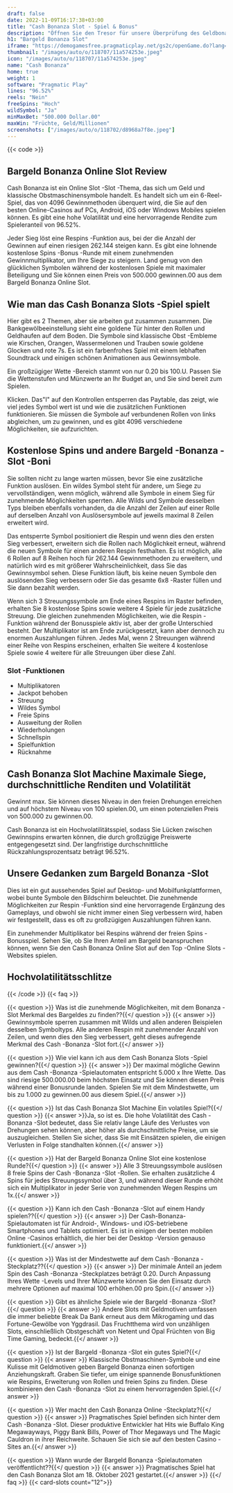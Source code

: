 ```yaml
---
draft: false
date: 2022-11-09T16:17:38+03:00
title: "Cash Bonanza Slot - Spiel & Bonus"
description: "Öffnen Sie den Tresor für unsere Überprüfung des Geldbonanza-Online-Slot des Geldmotos. Wir sehen uns die Funktionen an und wo wir sie mit dem besten Casino -Bonus spielen können."
h1: "Bargeld Bonanza Slot"
iframe: "https://demogamesfree.pragmaticplay.net/gs2c/openGame.do?lang=en&cur=USD&gameSymbol=vswaysbankbonz"
thumbnail: "/images/auto/o/118707/11a574253e.jpeg"
icon: "/images/auto/o/118707/11a574253e.jpeg"
name: "Cash Bonanza"
home: true
weight: 1
software: "Pragmatic Play"
lines: "96.52%"
reels: "Nein"
freeSpins: "Hoch"
wildSymbol: "Ja"
minMaxBet: "500.000 Dollar.00"
maxWin: "Früchte, Geld/Millionen"
screenshots: ["/images/auto/o/118702/d8968a7f8e.jpeg"]
---
```


{{< code >}}<h2>Bargeld Bonanza Online Slot Review</h2><p>Cash Bonanza ist ein Online Slot -Slot -Thema, das sich um Geld und klassische Obstmaschinensymbole handelt. Es handelt sich um ein 6-Reel-Spiel, das von 4096 Gewinnmethoden überquert wird, die Sie auf den besten Online-Casinos auf PCs, Android, iOS oder Windows Mobiles spielen können. Es gibt eine hohe Volatilität und eine hervorragende Rendite zum Spieleranteil von 96.52%.</p><p>Jeder Sieg löst eine Respins -Funktion aus, bei der die Anzahl der Gewinnen auf einen riesigen 262.144 steigen kann. Es gibt eine lohnende kostenlose Spins -Bonus -Runde mit einem zunehmenden Gewinnmultiplikator, um Ihre Siege zu steigern. Land genug von den glücklichen Symbolen während der kostenlosen Spiele mit maximaler Beteiligung und Sie können einen Preis von 500.000 gewinnen.00 aus dem Bargeld Bonanza Online Slot.</p><h2>Wie man das Cash Bonanza Slots -Spiel spielt</h2><p>Hier gibt es 2 Themen, aber sie arbeiten gut zusammen zusammen. Die Bankgewölbeeinstellung sieht eine goldene Tür hinter den Rollen und Geldhaufen auf dem Boden. Die Symbole sind klassische Obst -Embleme wie Kirschen, Orangen, Wassermelonen und Trauben sowie goldene Glocken und rote 7s. Es ist ein farbenfrohes Spiel mit einem lebhaften Soundtrack und einigen schönen Animationen aus Gewinnsymbole.</p><p>Ein großzügiger Wette -Bereich stammt von nur 0.20 bis 100.U. Passen Sie die Wettenstufen und Münzwerte an Ihr Budget an, und Sie sind bereit zum Spielen.</p><p>Klicken. Das"I" auf den Kontrollen entsperren das Paytable, das zeigt, wie viel jedes Symbol wert ist und wie die zusätzlichen Funktionen funktionieren. Sie müssen die Symbole auf verbundenen Rollen von links abgleichen, um zu gewinnen, und es gibt 4096 verschiedene Möglichkeiten, sie aufzurichten.</p><h2>Kostenlose Spins und andere Bargeld -Bonanza -Slot -Boni</h2><p>Sie sollten nicht zu lange warten müssen, bevor Sie eine zusätzliche Funktion auslösen. Ein wildes Symbol steht für andere, um Siege zu vervollständigen, wenn möglich, während alle Symbole in einem Sieg für zunehmende Möglichkeiten sperrten. Alle Wilds und Symbole desselben Typs bleiben ebenfalls vorhanden, da die Anzahl der Zeilen auf einer Rolle auf derselben Anzahl von Auslösersymbole auf jeweils maximal 8 Zeilen erweitert wird.</p><p>Das entsperrte Symbol positioniert die Respin und wenn dies den ersten Sieg verbessert, erweitern sich die Rollen nach Möglichkeit erneut, während die neuen Symbole für einen anderen Respin festhalten.  Es ist möglich, alle 6 Rollen auf 8 Reihen hoch für 262.144 Gewinnmethoden zu erweitern, und natürlich wird es mit größerer Wahrscheinlichkeit, dass Sie das Gewinnsymbol sehen. Diese Funktion läuft, bis keine neuen Symbole den auslösenden Sieg verbessern oder Sie das gesamte 6x8 -Raster füllen und Sie dann bezahlt werden.</p><p>Wenn sich 3 Streuungssymbole am Ende eines Respins im Raster befinden, erhalten Sie 8 kostenlose Spins sowie weitere 4 Spiele für jede zusätzliche Streuung. Die gleichen zunehmenden Möglichkeiten, wie die Respin -Funktion während der Bonusspiele aktiv ist, aber der große Unterschied besteht. Der Multiplikator ist am Ende zurückgesetzt, kann aber dennoch zu enormen Auszahlungen führen. Jedes Mal, wenn 2 Streuungen während einer Reihe von Respins erscheinen, erhalten Sie weitere 4 kostenlose Spiele sowie 4 weitere für alle Streuungen über diese Zahl.</p><h3>
Slot -Funktionen</h3><ul>
<li></span>
Multiplikatoren</li>
<li></span>
Jackpot behoben</li>
<li></span>
Streuung</li>
<li></span>
Wildes Symbol</li>
<li></span>
Freie Spins</li>
<li></span>
Ausweitung der Rollen</li>
<li></span>
Wiederholungen</li>
<li></span>
Schnellspin</li>
<li></span>
Spielfunktion</li>
<li></span>
Rücknahme</li></ul><h2>Cash Bonanza Slot Machine Maximale Siege, durchschnittliche Renditen und Volatilität</h2><p>Gewinnt max. Sie können dieses Niveau in den freien Drehungen erreichen und auf höchstem Niveau von 100 spielen.00, um einen potenziellen Preis von 500.000 zu gewinnen.00.</p><p>Cash Bonanza ist ein Hochvolatilitätsspiel, sodass Sie Lücken zwischen Gewinnspins erwarten können, die durch großzügige Preiswerte entgegengesetzt sind. Der langfristige durchschnittliche Rückzahlungsprozentsatz beträgt 96.52%.</p><h2>Unsere Gedanken zum Bargeld Bonanza -Slot</h2><p>Dies ist ein gut aussehendes Spiel auf Desktop- und Mobilfunkplattformen, wobei bunte Symbole den Bildschirm beleuchtet. Die zunehmende Möglichkeiten zur Respin -Funktion sind eine hervorragende Ergänzung des Gameplays, und obwohl sie nicht immer einen Sieg verbessern wird, haben wir festgestellt, dass es oft zu großzügigen Auszahlungen führen kann.</p><p>Ein zunehmender Multiplikator bei Respins während der freien Spins -Bonusspiel. Sehen Sie, ob Sie Ihren Anteil am Bargeld beanspruchen können, wenn Sie den Cash Bonanza Online Slot auf den Top -Online Slots -Websites spielen.</p><h2>Hochvolatilitätsschlitze</h2>
{{< /code >}}
{{< faq >}}

{{< question >}} Was ist die zunehmende Möglichkeiten, mit dem Bonanza -Slot Merkmal des Bargeldes zu finden??{{</ question >}}
{{< answer >}} Gewinnsymbole sperren zusammen mit Wilds und allen anderen Beispielen desselben Symboltyps. Alle anderen Respin mit zunehmender Anzahl von Zeilen, und wenn dies den Sieg verbessert, geht dieses aufregende Merkmal des Cash -Bonanza -Slot fort.{{</ answer >}}

{{< question >}} Wie viel kann ich aus dem Cash Bonanza Slots -Spiel gewinnen?{{</ question >}}
{{< answer >}} Der maximal mögliche Gewinn aus dem Cash -Bonanza -Spielautomaten entspricht 5.000 x Ihre Wette. Das sind riesige 500.000.00 beim höchsten Einsatz und Sie können diesen Preis während einer Bonusrunde landen. Spielen Sie mit dem Mindestwette, um bis zu 1.000 zu gewinnen.00 aus diesem Spiel.{{</ answer >}}

{{< question >}} Ist das Cash Bonanza Slot Machine Ein volatiles Spiel?{{</ question >}}
{{< answer >}}Ja, so ist es. Die hohe Volatilität des Cash -Bonanza -Slot bedeutet, dass Sie relativ lange Läufe des Verlustes von Drehungen sehen können, aber höher als durchschnittliche Preise, um sie auszugleichen. Stellen Sie sicher, dass Sie mit Einsätzen spielen, die einigen Verlusten in Folge standhalten können.{{</ answer >}}

{{< question >}} Hat der Bargeld Bonanza Online Slot eine kostenlose Runde?{{</ question >}}
{{< answer >}} Alle 3 Streuungssymbole auslösen 8 freie Spins der Cash -Bonanza -Slot -Rollen. Sie erhalten zusätzliche 4 Spins für jedes Streuungssymbol über 3, und während dieser Runde erhöht sich ein Multiplikator in jeder Serie von zunehmenden Wegen Respins um 1x.{{</ answer >}}

{{< question >}} Kann ich den Cash -Bonanza -Slot auf einem Handy spielen??{{</ question >}}
{{< answer >}} Der Cash-Bonanza-Spielautomaten ist für Android-, Windows- und iOS-betriebene Smartphones und Tablets optimiert. Es ist in einigen der besten mobilen Online -Casinos erhältlich, die hier bei der Desktop -Version genauso funktioniert.{{</ answer >}}

{{< question >}} Was ist der Mindestwette auf dem Cash -Bonanza -Steckplatz??{{</ question >}}
{{< answer >}} Der minimale Anteil an jedem Spin des Cash -Bonanza -Steckplatzes beträgt 0.20. Durch Anpassung Ihres Wette -Levels und Ihrer Münzwerte können Sie den Einsatz durch mehrere Optionen auf maximal 100 erhöhen.00 pro Spin.{{</ answer >}}

{{< question >}} Gibt es ähnliche Spiele wie der Bargeld -Bonanza -Slot?{{</ question >}}
{{< answer >}} Andere Slots mit Geldmotiven umfassen die immer beliebte Break Da Bank erneut aus dem Mikrogaming und das Fortune-Gewölbe von Yggdrasil. Das Fruchtthema wird von unzähligen Slots, einschließlich Obstgeschäft von Netent und Opal Früchten von Big Time Gaming, bedeckt.{{</ answer >}}

{{< question >}} Ist der Bargeld -Bonanza -Slot ein gutes Spiel?{{</ question >}}
{{< answer >}} Klassische Obstmaschinen-Symbole und eine Kulisse mit Geldmotiven geben Bargeld Bonanza einen sofortigen Anziehungskraft. Graben Sie tiefer, um einige spannende Bonusfunktionen wie Respins, Erweiterung von Rollen und freien Spins zu finden. Diese kombinieren den Cash -Bonanza -Slot zu einem hervorragenden Spiel.{{</ answer >}}

{{< question >}} Wer macht den Cash Bonanza Online -Steckplatz?{{</ question >}}
{{< answer >}} Pragmatisches Spiel befinden sich hinter dem Cash -Bonanza -Slot. Dieser produktive Entwickler hat Hits wie Buffalo King Megawayways, Piggy Bank Bills, Power of Thor Megaways und The Magic Cauldron in ihrer Reichweite. Schauen Sie sich sie auf den besten Casino -Sites an.{{</ answer >}}

{{< question >}} Wann wurde der Bargeld Bonanza -Spielautomaten veröffentlicht??{{</ question >}}
{{< answer >}} Pragmatisches Spiel hat den Cash Bonanza Slot am 18. Oktober 2021 gestartet.{{</ answer >}}
{{</ faq >}}
{{< card-slots count="12">}}